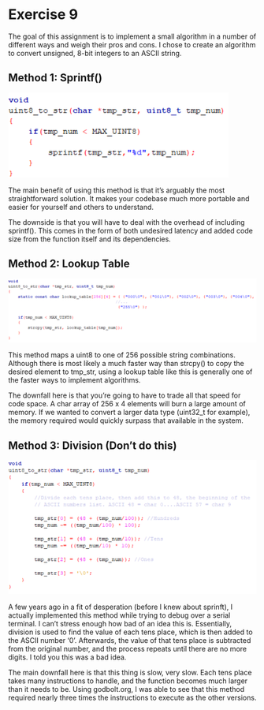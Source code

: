 # Exercise 9

The goal of this assignment is to implement a small algorithm in a number of different ways and weigh their pros and cons. I chose to create an algorithm to convert unsigned, 8-bit integers to an ASCII string.


## Method 1: Sprintf()
![](https://github.com/aaronv55/Making-Embedded-Systems-Class/blob/master/Homework/Week%209/Code_Method_Sprintf.png)

The main benefit of using this method is that it’s arguably the most straightforward solution. It makes your codebase much more portable and easier for yourself and others to understand.

The downside is that you will have to deal with the overhead of including sprintf(). This comes in the form of both undesired latency and added code size from the function itself and its dependencies.

## Method 2: Lookup Table
![](https://github.com/aaronv55/Making-Embedded-Systems-Class/blob/master/Homework/Week%209/Code_Method_LookupTable.png)

This method maps a uint8 to one of 256 possible string combinations. Although there is most likely a much faster way than strcpy() to copy the desired element to tmp_str, using a lookup table like this is generally one of the faster ways to implement algorithms.

The downfall here is that you’re going to have to trade all that speed for code space. A char array of 256 x 4 elements will burn a large amount of memory. If we wanted to convert a larger data type (uint32_t for example), the memory required would quickly surpass that available in the system.


## Method 3: Division (Don’t do this)
![](https://github.com/aaronv55/Making-Embedded-Systems-Class/blob/master/Homework/Week%209/Code_Method_Division.png)

A few years ago in a fit of desperation (before I knew about sprinft), I actually implemented this method while trying to debug over a serial terminal. I can’t stress enough how bad of an idea this is. Essentially, division is used to find the value of each tens place, which is then added to the ASCII number ‘0’. Afterwards, the value of that tens place is subtracted from the original number, and the process repeats until there are no more digits. I told you this was a bad idea.

The main downfall here is that this thing is slow, very slow. Each tens place takes many instructions to handle, and the function becomes much larger than it needs to be. Using godbolt.org, I was able to see that this method required nearly three times the instructions to execute as the other versions. 
